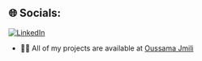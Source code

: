 
## 🌐 Socials:
[![LinkedIn](https://img.shields.io/badge/LinkedIn-%230077B5.svg?logo=linkedin&logoColor=white)](https://linkedin.com/in/oussama-jmili) 
- 👨‍💻 All of my projects are available at [Oussama Jmili](https://oussamajmili.com/)

